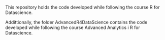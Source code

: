 This repository holds the code developed while following the course R for Datascience.

Addittionally, the folder AdvancedR4DataScience contains the code developed while following the course Advanced Analytics i R for Datascience.
